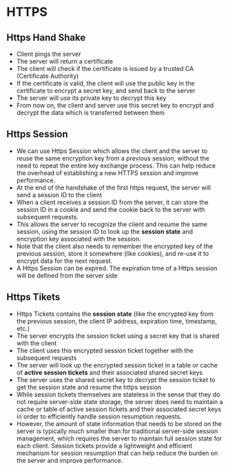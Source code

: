 # HTTPS

## Https Hand Shake

- Client pings the server
- The server will return a certificate
- The client will check if the certificate is issued by a trusted CA (Certificate Authority)
- If the certificate is valid, the client will use the public key in the certificate to encrypt a secret key, and send back to the server
- The server will use its private key to decrypt this key
- From now on, the client and server use this secret key to encrypt and decrypt the data which is transferred between them

## Https Session

- We can use Https Session which allows the client and the server to reuse the same encryption key from a previous session, without the need to repeat the entire key exchange process. This can help reduce the overhead of establishing a new HTTPS session and improve performance.
- At the end of the handshake of the first https request, the server will send a session ID to the client
- When a client receives a session ID from the server, it can store the session ID in a cookie and send the cookie back to the server with subsequent requests.
- This allows the server to recognize the client and resume the same session, using the session ID to look up the **session state** and encryption key associated with the session.
- Note that the client also needs to remember the encrypted key of the previous session, store it somewhere (like cookies), and re-use it to encrypt data for the next request.
- A Https Session can be expired. The expiration time of a Https session will be defined from the server side

## Https Tikets

- Https Tickets contains the **session state** (like the encrypted key from the previous session, the client IP address, expiration time, timestamp, etc.)
- The server encrypts the session ticket using a secret key that is shared with the client
- The client uses this encrypted session ticket together with the subsequent requests
- The server will look up the encrypted session ticket in a table or cache of **active session tickets** and their associated shared secret keys
- The server uses the shared secret key to decrypt the session ticket to get the session state and resume the https session
- While session tickets themselves are stateless in the sense that they do not require server-side state storage, the server does need to maintain a cache or table of active session tickets and their associated secret keys in order to efficiently handle session resumption requests.
- However, the amount of state information that needs to be stored on the server is typically much smaller than for traditional server-side session management, which requires the server to maintain full session state for each client. Session tickets provide a lightweight and efficient mechanism for session resumption that can help reduce the burden on the server and improve performance.
